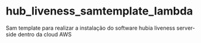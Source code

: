 # hub_liveness_samtemplate_lambda
Sam template para realizar a instalação do software hubia liveness server-side dentro da cloud AWS 

